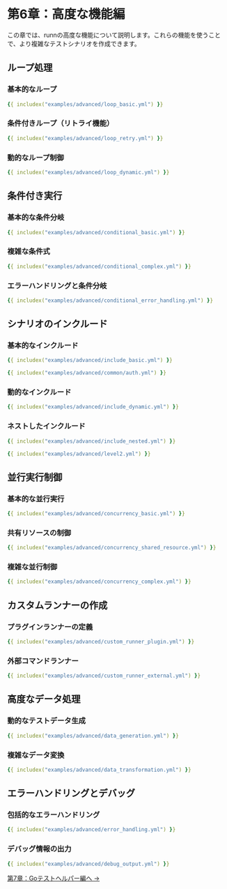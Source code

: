 # 第6章：高度な機能編

この章では、runnの高度な機能について説明します。これらの機能を使うことで、より複雑なテストシナリオを作成できます。

## ループ処理

### 基本的なループ

```yaml
{{ includex("examples/advanced/loop_basic.yml") }}
```

### 条件付きループ（リトライ機能）

```yaml
{{ includex("examples/advanced/loop_retry.yml") }}
```

### 動的なループ制御

```yaml
{{ includex("examples/advanced/loop_dynamic.yml") }}
```

## 条件付き実行

### 基本的な条件分岐

```yaml
{{ includex("examples/advanced/conditional_basic.yml") }}
```

### 複雑な条件式

```yaml
{{ includex("examples/advanced/conditional_complex.yml") }}
```

### エラーハンドリングと条件分岐

```yaml
{{ includex("examples/advanced/conditional_error_handling.yml") }}
```

## シナリオのインクルード

### 基本的なインクルード

```yaml
{{ includex("examples/advanced/include_basic.yml") }}
```

```yaml
{{ includex("examples/advanced/common/auth.yml") }}
```

### 動的なインクルード

```yaml
{{ includex("examples/advanced/include_dynamic.yml") }}
```

### ネストしたインクルード

```yaml
{{ includex("examples/advanced/include_nested.yml") }}
```

```yaml
{{ includex("examples/advanced/level2.yml") }}
```

## 並行実行制御

### 基本的な並行実行

```yaml
{{ includex("examples/advanced/concurrency_basic.yml") }}
```

### 共有リソースの制御

```yaml
{{ includex("examples/advanced/concurrency_shared_resource.yml") }}
```

### 複雑な並行制御

```yaml
{{ includex("examples/advanced/concurrency_complex.yml") }}
```

## カスタムランナーの作成

### プラグインランナーの定義

```yaml
{{ includex("examples/advanced/custom_runner_plugin.yml") }}
```

### 外部コマンドランナー

```yaml
{{ includex("examples/advanced/custom_runner_external.yml") }}
```

## 高度なデータ処理

### 動的なテストデータ生成

```yaml
{{ includex("examples/advanced/data_generation.yml") }}
```

### 複雑なデータ変換

```yaml
{{ includex("examples/advanced/data_transformation.yml") }}
```

## エラーハンドリングとデバッグ

### 包括的なエラーハンドリング

```yaml
{{ includex("examples/advanced/error_handling.yml") }}
```

### デバッグ情報の出力

```yaml
{{ includex("examples/advanced/debug_output.yml") }}
```


[第7章：Goテストヘルパー編へ →](test-helper.md)